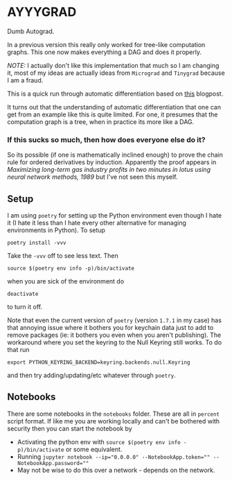 # AYYYGRAD
Dumb Autograd.

In a previous version this really only worked for tree-like computation graphs. This one now makes everything a DAG and does it properly.


_NOTE:_ I actually don't like this implementation that much so I am changing it, most of my ideas are actually ideas from `Micrograd` and `Tinygrad` because I am a fraud.


This is a quick run through automatic differentiation based on [this](https://vmartin.fr/understanding-automatic-differentiation-in-30-lines-of-python.html) blogpost.

It turns out that the understanding of automatic differentiation that one can get from an example like this is quite limited. For one, it presumes that the computation graph is a tree, when in practice its more like a DAG.

### If this sucks so much, then how does everyone else do it?

So its possible (if one is mathematically inclined enough) to prove the chain rule for ordered derivatives by induction. Apparently the proof appears in _Maximizing long-term gas industry profits in two minutes in lotus using neural network methods, 1989_ but I've not seen this myself. 


## Setup
I am using `poetry` for setting up the Python environment even though I hate it (I hate it less than I hate every other alternative for managing environments in Python). To setup

```
poetry install -vvv
```

Take the `-vvv` off to see less text. Then

```
source $(poetry env info -p)/bin/activate
```

when you are sick of the environment do 

```
deactivate
```

to turn it off.

Note that even the current version of `poetry` (version `1.7.1` in my case) has that 
annoying issue where it bothers you for keychain data just to add to remove packages 
(ie: it bothers you even when you aren't publishing). The workaround where you set the
keyring to the Null Keyring still works. To do that run

`export PYTHON_KEYRING_BACKEND=keyring.backends.null.Keyring`

and then try adding/updating/etc whatever through `poetry`.


## Notebooks
There are some notebooks in the `notebooks` folder. These are all in `percent` script format. If like me you are working locally and can't be bothered with security then you can start the notebook by 

- Activating the python env with `source $(poetry env info -p)/bin/activate` or some equivalent.
- Running `jupyter notebook --ip="0.0.0.0" --NotebookApp.token="" --NotebookApp.password=""`
- May not be wise to do this over a network - depends on the network.

